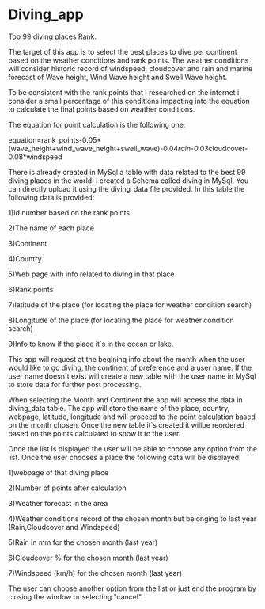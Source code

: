 # Diving_app
Top 99 diving places Rank.

The target of this app is to select the best places to dive per continent based on the weather conditions and rank points.
The weather conditions will consider historic record of windspeed, cloudcover and rain and marine forecast of Wave height, Wind Wave height and Swell Wave height.

To be consistent with the rank points that I researched on the internet i consider a small percentage of this conditions impacting into the equation to calculate the final points based on weather conditions.

The equation for point calculation is the following one:

equation=rank_points-0.05*(wave_height+wind_wave_height+swell_wave)-0.04*rain-0.03*cloudcover-0.08*windspeed


There is already created in MySql a table with data related to the best 99 diving places in the world. 
I created a Schema called diving in MySql.
You can directly upload it using the diving_data file provided.
In this table the following data is provided:

1)Id number based on the rank points.

2)The name of each place

3)Continent 

4)Country

5)Web page with info related to diving in that place

6)Rank points

7)latitude of the place (for locating the place for weather condition search)

8)Longitude of the place (for locating the place for weather condition search)

9)Info to know if the place it`s in the ocean or lake.


This app will request at the begining info about the month when the user would like to go diving, the continent of preference and a user name.
If the user name doesn`t exist will create a new table with the user name in MySql to store data for further post processing.

When selecting the Month and Continent the app will access the data in diving_data table.
The app will store the name of the place, country, webpage, latitude, longitude and will proceed to the point calculation based on the month chosen.
Once the new table it`s created it willbe reordered based on the points calculated to show it to the user.

Once the list is displayed the user will be able to choose any option from the list.
Once the user chooses a place the following data will be displayed:

1)webpage of that diving place 

2)Number of points after calculation

3)Weather forecast in the area

4)Weather conditions record of the chosen month but belonging to last year (Rain,Cloudcover and Windspeed)

5)Rain in mm for the chosen month (last year)

6)Cloudcover % for the chosen month (last year)

7)Windspeed (km/h) for the chosen month (last year)

The user can choose another option from the list or just end the program by closing the window or selecting "cancel".
